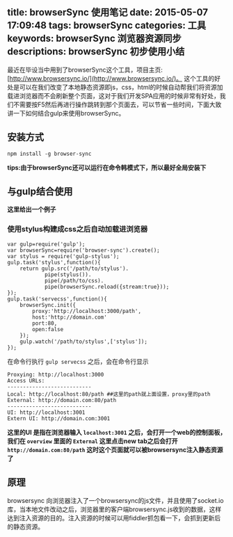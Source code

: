 title: browserSync 使用笔记
date: 2015-05-07 17:09:48
tags: browserSync
categories: 工具
keywords: browserSync 浏览器资源同步
descriptions: browserSync 初步使用小结
---
最近在毕设当中用到了browserSync这个工具，项目主页:[http://www.browsersync.io/](http://www.browsersync.io/)。
这个工具的好处是可以在我们改变了本地静态资源即js，css，html的时候自动帮我们将资源加载进浏览器而不会刷新整个页面，这对于我们开发SPA应用的时候非常有好处，我们不需要按F5然后再进行操作跳转到那个页面去，可以节省一些时间，下面大致讲一下如何结合gulp来使用browserSync。

## 安装方式
	npm install -g browser-sync
__tips:由于browserSync还可以运行在命令韩模式下，所以最好全局安装下__

## 与gulp结合使用
__这里给出一个例子__
### 使用stylus构建成css之后自动加载进浏览器
	
	var gulp=require('gulp');
	var browserSync=require('browser-sync').create();
	var stylus = require('gulp-stylus');
	gulp.task('stylus',function(){
		return gulp.src('/path/to/stylus').
				pipe(stylus()).
				pipe(/path/to/css).
				pipe(browserSync.reload({stream:true}));
	});
	gulp.task('servecss',function(){
		browserSync.init({
			proxy:'http://localhost:3000/path',
			host:'http://domain.com'
			port:80,
			open:false		
		});
		gulp.watch('/path/to/stylus',['stylus']);
	});
在命令行执行 ` gulp servecss ` 之后，会在命令行显示
	
	Proxying: http://localhost:3000
	Access URLs:
	---------------------------
	Local: http://localhost:80/path ##这里的path就上面设置，proxy里的path
	External: http://domain.com:80/path
	---------------------------
	UI: http://localhost:3001
	Extern UI: http://domain.com:3001
__这里的UI 是指在浏览器输入 `localhost:3001` 之后，会打开一个web的控制面板，我们在 `overview` 里面的 `External` 这里点击new tab之后会打开 `http://domain.com:80/path`
这时这个页面就可以被browsersync注入静态资源了__

## 原理
browsersync 向浏览器注入了一个browsersync的js文件，并且使用了socket.io库，当本地文件改动之后，浏览器里的客户端browsersync.js收到的数据，这样达到注入资源的目的。注入资源的时候可以用fiddler抓包看一下，会抓到更新后的静态资源。